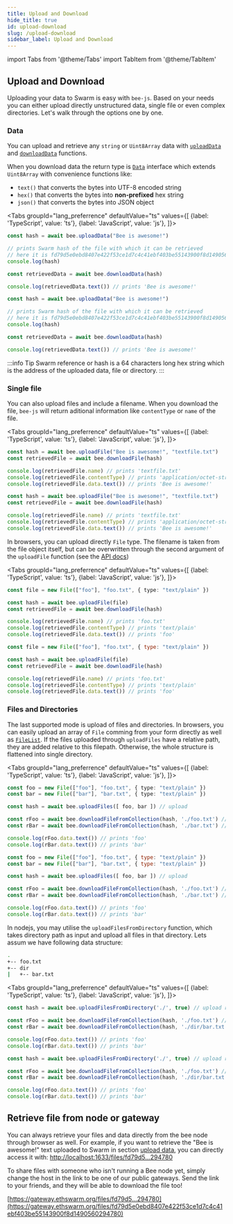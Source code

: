 ```yaml
---
title: Upload and Download
hide_title: true
id: upload-download
slug: /upload-download
sidebar_label: Upload and Download
---
```


import Tabs from '@theme/Tabs'
import TabItem from '@theme/TabItem'

## Upload and Download

Uploading your data to Swarm is easy with `bee-js`. Based on your needs you can either upload directly unstructured data, single file or even complex directories. Let's walk through the options one by one.

### Data

You can upload and retrieve any `string` or `Uint8Array` data with [`uploadData`](../api/classes/bee.md#uploaddata) and [`downloadData`](../api/classes/bee.md#downloaddata) functions.

When you download data the return type is [`Data`](../api/interfaces/data.md) interface which extends `Uint8Array` with convenience functions like:

 - `text()` that converts the bytes into UTF-8 encoded string
 - `hex()` that converts the bytes into **non-prefixed** hex string
 - `json()` that converts the bytes into JSON object

<Tabs
  groupId="lang_preferrence"
  defaultValue="ts"
  values={[
    {label: 'TypeScript', value: 'ts'},
    {label: 'JavaScript', value: 'js'},
  ]}>
  <TabItem value="ts">

```ts
const hash = await bee.uploadData("Bee is awesome!")

// prints Swarm hash of the file with which it can be retrieved
// here it is fd79d5e0ebd8407e422f53ce1d7c4c41ebf403be55143900f8d1490560294780
console.log(hash) 

const retrievedData = await bee.downloadData(hash)

console.log(retrievedData.text()) // prints 'Bee is awesome!'
```

  </TabItem>
  <TabItem value="js">

```js
const hash = await bee.uploadData("Bee is awesome!")

// prints Swarm hash of the file with which it can be retrieved
// here it is fd79d5e0ebd8407e422f53ce1d7c4c41ebf403be55143900f8d1490560294780
console.log(hash) 

const retrievedData = await bee.downloadData(hash)

console.log(retrievedData.text()) // prints 'Bee is awesome!'
```

  </TabItem>
</Tabs>

:::info Tip
Swarm reference or hash is a 64 characters long hex string which is the address of the uploaded data, file or directory.
:::

### Single file

You can also upload files and include a filename. When you download the file, `bee-js` will return aditional information like `contentType` or `name` of the file.

<Tabs
  groupId="lang_preferrence"
  defaultValue="ts"
  values={[
    {label: 'TypeScript', value: 'ts'},
    {label: 'JavaScript', value: 'js'},
  ]}>
  <TabItem value="ts">

```ts
const hash = await bee.uploadFile("Bee is awesome!", "textfile.txt")
const retrievedFile = await bee.downloadFile(hash)

console.log(retrievedFile.name) // prints 'textfile.txt'
console.log(retrievedFile.contentType) // prints 'application/octet-stream'
console.log(retrievedFile.data.text()) // prints 'Bee is awesome!'
```

  </TabItem>
  <TabItem value="js">

```js
const hash = await bee.uploadFile("Bee is awesome!", "textfile.txt")
const retrievedFile = await bee.downloadFile(hash)

console.log(retrievedFile.name) // prints 'textfile.txt'
console.log(retrievedFile.contentType) // prints 'application/octet-stream'
console.log(retrievedFile.data.text()) // prints 'Bee is awesome!'
```

  </TabItem>
</Tabs>

In browsers, you can upload directly `File` type. The filename is taken from the file object itself, but can be overwritten through the second argument of the `uploadFile` function (see the [API docs](../api/classes/bee.md#uploadfile))

<Tabs
  groupId="lang_preferrence"
  defaultValue="ts"
  values={[
    {label: 'TypeScript', value: 'ts'},
    {label: 'JavaScript', value: 'js'},
  ]}>
  <TabItem value="ts">

```ts
const file = new File(["foo"], "foo.txt", { type: "text/plain" })

const hash = await bee.uploadFile(file)
const retrievedFile = await bee.downloadFile(hash)

console.log(retrievedFile.name) // prints 'foo.txt'
console.log(retrievedFile.contentType) // prints 'text/plain'
console.log(retrievedFile.data.text()) // prints 'foo'
```

  </TabItem>
  <TabItem value="js">

```js
const file = new File(["foo"], "foo.txt", { type: "text/plain" })

const hash = await bee.uploadFile(file)
const retrievedFile = await bee.downloadFile(hash)

console.log(retrievedFile.name) // prints 'foo.txt'
console.log(retrievedFile.contentType) // prints 'text/plain'
console.log(retrievedFile.data.text()) // prints 'foo'
```

  </TabItem>
</Tabs>

### Files and Directories

The last supported mode is upload of files and directories. In browsers, you can easily upload an array of `File` comming from your form directly as well as [`FileList`](https://developer.mozilla.org/en-US/docs/Web/API/FileList). If the files uploaded through `uploadFiles` have a relative path, they are added relative to this filepath. Otherwise, the whole structure is flattened into single directory.

<Tabs
  groupId="lang_preferrence"
  defaultValue="ts"
  values={[
    {label: 'TypeScript', value: 'ts'},
    {label: 'JavaScript', value: 'js'},
  ]}>
  <TabItem value="ts">

```ts
const foo = new File(["foo"], "foo.txt", { type: "text/plain" })
const bar = new File(["bar"], "bar.txt", { type: "text/plain" })

const hash = await bee.uploadFiles([ foo, bar ]) // upload

const rFoo = await bee.downloadFileFromCollection(hash, './foo.txt') // download foo
const rBar = await bee.downloadFileFromCollection(hash, './bar.txt') // download bar

console.log(rFoo.data.text()) // prints 'foo'
console.log(rBar.data.text()) // prints 'bar'
```

  </TabItem>
  <TabItem value="js">

```js
const foo = new File(["foo"], "foo.txt", { type: "text/plain" })
const bar = new File(["bar"], "bar.txt", { type: "text/plain" })

const hash = await bee.uploadFiles([ foo, bar ]) // upload

const rFoo = await bee.downloadFileFromCollection(hash, './foo.txt') // download foo
const rBar = await bee.downloadFileFromCollection(hash, './bar.txt') // download bar

console.log(rFoo.data.text()) // prints 'foo'
console.log(rBar.data.text()) // prints 'bar'
```

  </TabItem>
</Tabs>

In nodejs, you may utilise the `uploadFilesFromDirectory` function, which takes directory path as input and upload all files in that directory. Lets assum we have following data structure:

```sh
.
+-- foo.txt
+-- dir
|   +-- bar.txt
```

<Tabs
  groupId="lang_preferrence"
  defaultValue="ts"
  values={[
    {label: 'TypeScript', value: 'ts'},
    {label: 'JavaScript', value: 'js'},
  ]}>
  <TabItem value="ts">

```ts
const hash = await bee.uploadFilesFromDirectory('./', true) // upload recursively current folder

const rFoo = await bee.downloadFileFromCollection(hash, './foo.txt') // download foo
const rBar = await bee.downloadFileFromCollection(hash, './dir/bar.txt') // download bar

console.log(rFoo.data.text()) // prints 'foo'
console.log(rBar.data.text()) // prints 'bar'
```

  </TabItem>
  <TabItem value="js">

```js
const hash = await bee.uploadFilesFromDirectory('./', true) // upload recursively current folder

const rFoo = await bee.downloadFileFromCollection(hash, './foo.txt') // download foo
const rBar = await bee.downloadFileFromCollection(hash, './dir/bar.txt') // download bar

console.log(rFoo.data.text()) // prints 'foo'
console.log(rBar.data.text()) // prints 'bar'
```

  </TabItem>
</Tabs>

## Retrieve file from node or gateway

You can always retrieve your files and data directly from the bee node through browser as well. For example, if you want to retrieve the "Bee is awesome!" text uploaded to Swarm in section [upload data](#data), you can directly access it with: [http://localhost:1633/files/fd79d5...294780](http://localhost:1633/files/fd79d5e0ebd8407e422f53ce1d7c4c41ebf403be55143900f8d1490560294780)

To share files with someone who isn't running a Bee node yet, simply change the host in the link to be one of our public gateways. Send the link to your friends, and they will be able to download the file too!

[https://gateway.ethswarm.org/files/fd79d5...294780](https://gateway.ethswarm.org/files/fd79d5e0ebd8407e422f53ce1d7c4c41ebf403be55143900f8d1490560294780)
